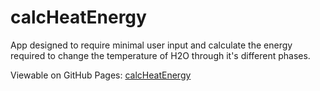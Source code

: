 # calcHeatEnergy

App designed to require minimal user input and calculate the energy required to change the temperature of H2O through it's different phases.

Viewable on GitHub Pages: [calcHeatEnergy](https://freeflyfall.github.io/calcHeatEnergy/)
